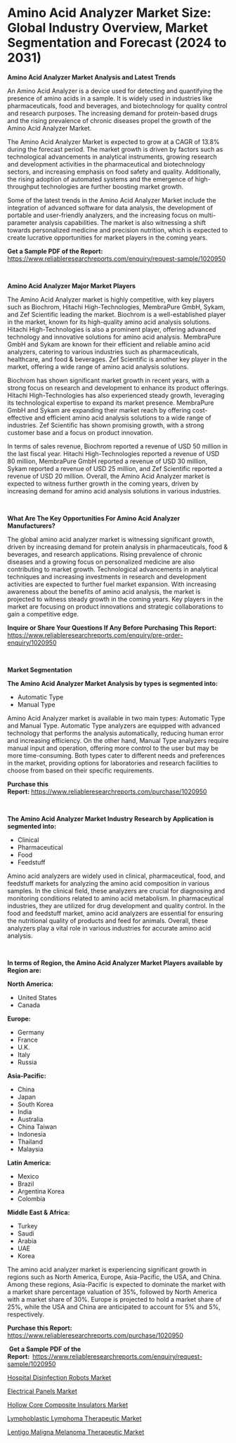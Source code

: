 <p><h1>Amino Acid Analyzer Market Size: Global Industry Overview, Market Segmentation and Forecast (2024 to 2031)</h1></p><p><strong>Amino Acid Analyzer Market Analysis and Latest Trends</strong></p>
<p><p>An Amino Acid Analyzer is a device used for detecting and quantifying the presence of amino acids in a sample. It is widely used in industries like pharmaceuticals, food and beverages, and biotechnology for quality control and research purposes. The increasing demand for protein-based drugs and the rising prevalence of chronic diseases propel the growth of the Amino Acid Analyzer Market.</p><p>The Amino Acid Analyzer Market is expected to grow at a CAGR of 13.8% during the forecast period. The market growth is driven by factors such as technological advancements in analytical instruments, growing research and development activities in the pharmaceutical and biotechnology sectors, and increasing emphasis on food safety and quality. Additionally, the rising adoption of automated systems and the emergence of high-throughput technologies are further boosting market growth.</p><p>Some of the latest trends in the Amino Acid Analyzer Market include the integration of advanced software for data analysis, the development of portable and user-friendly analyzers, and the increasing focus on multi-parameter analysis capabilities. The market is also witnessing a shift towards personalized medicine and precision nutrition, which is expected to create lucrative opportunities for market players in the coming years.</p></p>
<p><strong>Get a Sample PDF of the Report:&nbsp;</strong> <a href="https://www.reliableresearchreports.com/enquiry/request-sample/1020950">https://www.reliableresearchreports.com/enquiry/request-sample/1020950</a></p>
<p>&nbsp;</p>
<p><strong>Amino Acid Analyzer Major Market Players</strong></p>
<p><p>The Amino Acid Analyzer market is highly competitive, with key players such as Biochrom, Hitachi High-Technologies, MembraPure GmbH, Sykam, and Zef Scientific leading the market. Biochrom is a well-established player in the market, known for its high-quality amino acid analysis solutions. Hitachi High-Technologies is also a prominent player, offering advanced technology and innovative solutions for amino acid analysis. MembraPure GmbH and Sykam are known for their efficient and reliable amino acid analyzers, catering to various industries such as pharmaceuticals, healthcare, and food & beverages. Zef Scientific is another key player in the market, offering a wide range of amino acid analysis solutions.</p><p>Biochrom has shown significant market growth in recent years, with a strong focus on research and development to enhance its product offerings. Hitachi High-Technologies has also experienced steady growth, leveraging its technological expertise to expand its market presence. MembraPure GmbH and Sykam are expanding their market reach by offering cost-effective and efficient amino acid analysis solutions to a wide range of industries. Zef Scientific has shown promising growth, with a strong customer base and a focus on product innovation.</p><p>In terms of sales revenue, Biochrom reported a revenue of USD 50 million in the last fiscal year. Hitachi High-Technologies reported a revenue of USD 80 million, MembraPure GmbH reported a revenue of USD 30 million, Sykam reported a revenue of USD 25 million, and Zef Scientific reported a revenue of USD 20 million. Overall, the Amino Acid Analyzer market is expected to witness further growth in the coming years, driven by increasing demand for amino acid analysis solutions in various industries.</p></p>
<p>&nbsp;</p>
<p><strong>What Are The Key Opportunities For Amino Acid Analyzer Manufacturers?</strong></p>
<p><p>The global amino acid analyzer market is witnessing significant growth, driven by increasing demand for protein analysis in pharmaceuticals, food & beverages, and research applications. Rising prevalence of chronic diseases and a growing focus on personalized medicine are also contributing to market growth. Technological advancements in analytical techniques and increasing investments in research and development activities are expected to further fuel market expansion. With increasing awareness about the benefits of amino acid analysis, the market is projected to witness steady growth in the coming years. Key players in the market are focusing on product innovations and strategic collaborations to gain a competitive edge.</p></p>
<p><strong>Inquire or Share Your Questions If Any Before Purchasing This Report:</strong> <a href="https://www.reliableresearchreports.com/enquiry/pre-order-enquiry/1020950">https://www.reliableresearchreports.com/enquiry/pre-order-enquiry/1020950</a></p>
<p>&nbsp;</p>
<p><strong>Market Segmentation</strong></p>
<p><strong>The Amino Acid Analyzer Market Analysis by types is segmented into:</strong></p>
<p><ul><li>Automatic Type</li><li>Manual Type</li></ul></p>
<p><p>Amino Acid Analyzer market is available in two main types: Automatic Type and Manual Type. Automatic Type analyzers are equipped with advanced technology that performs the analysis automatically, reducing human error and increasing efficiency. On the other hand, Manual Type analyzers require manual input and operation, offering more control to the user but may be more time-consuming. Both types cater to different needs and preferences in the market, providing options for laboratories and research facilities to choose from based on their specific requirements.</p></p>
<p><strong>Purchase this Report:&nbsp;</strong><a href="https://www.reliableresearchreports.com/purchase/1020950">https://www.reliableresearchreports.com/purchase/1020950</a></p>
<p>&nbsp;</p>
<p><strong>The Amino Acid Analyzer Market Industry Research by Application is segmented into:</strong></p>
<p><ul><li>Clinical</li><li>Pharmaceutical</li><li>Food</li><li>Feedstuff</li></ul></p>
<p><p>Amino acid analyzers are widely used in clinical, pharmaceutical, food, and feedstuff markets for analyzing the amino acid composition in various samples. In the clinical field, these analyzers are crucial for diagnosing and monitoring conditions related to amino acid metabolism. In pharmaceutical industries, they are utilized for drug development and quality control. In the food and feedstuff market, amino acid analyzers are essential for ensuring the nutritional quality of products and feed for animals. Overall, these analyzers play a vital role in various industries for accurate amino acid analysis.</p></p>
<p>&nbsp;</p>
<p><strong>In terms of Region, the Amino Acid Analyzer Market Players available by Region are:</strong></p>
<p>
    <p> <strong> North America: </strong>
        <ul>
            <li>United States</li>
            <li>Canada</li>
        </ul>
        </p> 
    <p> <strong> Europe: </strong>
        <ul>
            <li>Germany</li>
            <li>France</li>
            <li>U.K.</li>
            <li>Italy</li>
            <li>Russia</li>
        </ul>
        </p> 
    <p> <strong> Asia-Pacific: </strong>
        <ul>
            <li>China</li>
            <li>Japan</li>
            <li>South Korea</li>
            <li>India</li>
            <li>Australia</li>
            <li>China Taiwan</li>
            <li>Indonesia</li>
            <li>Thailand</li>
            <li>Malaysia</li>
        </ul>
        </p> 
    <p> <strong> Latin America: </strong>
        <ul>
            <li>Mexico</li>
            <li>Brazil</li>
            <li>Argentina Korea</li>
            <li>Colombia</li>
        </ul>
        </p> 
    <p> <strong> Middle East & Africa: </strong>
        <ul>
            <li>Turkey</li>
            <li>Saudi</li>
            <li>Arabia</li>
            <li>UAE</li>
            <li>Korea</li>
        </ul>
    </p>
    </p>
<p><p>The amino acid analyzer market is experiencing significant growth in regions such as North America, Europe, Asia-Pacific, the USA, and China. Among these regions, Asia-Pacific is expected to dominate the market with a market share percentage valuation of 35%, followed by North America with a market share of 30%. Europe is projected to hold a market share of 25%, while the USA and China are anticipated to account for 5% and 5%, respectively.</p></p>
<p><strong>Purchase this Report: </strong><a href="https://www.reliableresearchreports.com/purchase/1020950">https://www.reliableresearchreports.com/purchase/1020950</a></p>
<p>&nbsp;<strong>Get a Sample PDF of the Report:&nbsp;&nbsp;</strong><a href="https://www.reliableresearchreports.com/enquiry/request-sample/1020950">https://www.reliableresearchreports.com/enquiry/request-sample/1020950</a></p>
<p><strong></strong></p>
<p><p><a href="https://medium.com/@madelynhowe_34212/hospital-disinfection-robots-market-trends-forecast-and-competitive-analysis-to-2031-80a52f82fdb0">Hospital Disinfection Robots Market</a></p><p><a href="https://medium.com/p/0a2ba82821a9/edit">Electrical Panels Market</a></p><p><a href="https://medium.com/@madelynhowe_34212/hollow-core-composite-insulators-market-report-reveals-the-latest-trends-and-growth-opportunities-e1d7282d75bb">Hollow Core Composite Insulators Market</a></p><p><a href="https://issuu.com/reportprime-2/docs/lymphoblastic-lymphoma-therapeutic-market-size-203">Lymphoblastic Lymphoma Therapeutic Market</a></p><p><a href="https://issuu.com/reportprime-2/docs/lentigo-maligna-melanoma-therapeutic-market-size-2">Lentigo Maligna Melanoma Therapeutic Market</a></p></p>